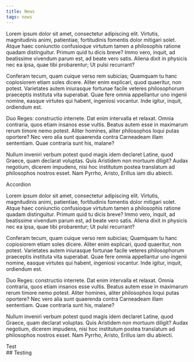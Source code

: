 ```yaml
---
title: News
tags: news
---
```

Lorem ipsum dolor sit amet, consectetur adipiscing elit. Virtutis, magnitudinis animi, patientiae, fortitudinis fomentis dolor mitigari solet. Atque haec coniunctio confusioque virtutum tamen a philosophis ratione quadam distinguitur. Primum quid tu dicis breve? Immo vero, inquit, ad beatissime vivendum parum est, ad beate vero satis. Aliena dixit in physicis nec ea ipsa, quae tibi probarentur; Ut pulsi recurrant? 

Conferam tecum, quam cuique verso rem subicias; Quamquam tu hanc copiosiorem etiam soles dicere. Aliter enim explicari, quod quaeritur, non potest. Varietates autem iniurasque fortunae facile veteres philosophorum praeceptis instituta vita superabat. Quae fere omnia appellantur uno ingenii nomine, easque virtutes qui habent, ingeniosi vocantur. Inde igitur, inquit, ordiendum est. 

Duo Reges: constructio interrete. Dat enim intervalla et relaxat. Omnia contraria, quos etiam insanos esse vultis. Beatus autem esse in maximarum rerum timore nemo potest. Aliter homines, aliter philosophos loqui putas oportere? Nec vero alia sunt quaerenda contra Carneadeam illam sententiam. Quae contraria sunt his, malane? 

Nullum inveniri verbum potest quod magis idem declaret Latine, quod Graece, quam declarat voluptas. Quis Aristidem non mortuum diligit? Audax negotium, dicerem impudens, nisi hoc institutum postea translatum ad philosophos nostros esset. Nam Pyrrho, Aristo, Erillus iam diu abiecti. 

<div class='accordion'><div class='accordion__title'>Accordion</div><div class='accordion__panel'>  

Lorem ipsum dolor sit amet, consectetur adipiscing elit. Virtutis, magnitudinis animi, patientiae, fortitudinis fomentis dolor mitigari solet. Atque haec coniunctio confusioque virtutum tamen a philosophis ratione quadam distinguitur. Primum quid tu dicis breve? Immo vero, inquit, ad beatissime vivendum parum est, ad beate vero satis. Aliena dixit in physicis nec ea ipsa, quae tibi probarentur; Ut pulsi recurrant? 

Conferam tecum, quam cuique verso rem subicias; Quamquam tu hanc copiosiorem etiam soles dicere. Aliter enim explicari, quod quaeritur, non potest. Varietates autem iniurasque fortunae facile veteres philosophorum praeceptis instituta vita superabat. Quae fere omnia appellantur uno ingenii nomine, easque virtutes qui habent, ingeniosi vocantur. Inde igitur, inquit, ordiendum est. 

Duo Reges: constructio interrete. Dat enim intervalla et relaxat. Omnia contraria, quos etiam insanos esse vultis. Beatus autem esse in maximarum rerum timore nemo potest. Aliter homines, aliter philosophos loqui putas oportere? Nec vero alia sunt quaerenda contra Carneadeam illam sententiam. Quae contraria sunt his, malane? 

Nullum inveniri verbum potest quod magis idem declaret Latine, quod Graece, quam declarat voluptas. Quis Aristidem non mortuum diligit? Audax negotium, dicerem impudens, nisi hoc institutum postea translatum ad philosophos nostros esset. Nam Pyrrho, Aristo, Erillus iam diu abiecti.  </div></div>

<div class='accordion'><div class='accordion__title'>Test</div><div class='accordion__panel'> ## Testing </div></div>